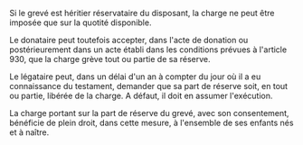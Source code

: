 Si le grevé est héritier réservataire du disposant, la charge ne peut être imposée que sur la quotité disponible. 


Le donataire peut toutefois accepter, dans l'acte de donation ou postérieurement dans un acte établi dans les conditions prévues à l'article 930, que la charge grève tout ou partie de sa réserve. 


Le légataire peut, dans un délai d'un an à compter du jour où il a eu connaissance du testament, demander que sa part de réserve soit, en tout ou partie, libérée de la charge. A défaut, il doit en assumer l'exécution. 


La charge portant sur la part de réserve du grevé, avec son consentement, bénéficie de plein droit, dans cette mesure, à l'ensemble de ses enfants nés et à naître.

